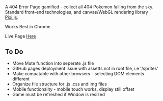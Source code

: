 # 
A 404 Error Page gamified - collect all 404 Pokemon falling from the sky. Standard front-end technologies, and canvas/WebGL rendering library [Pixi.js](https://github.com/pixijs/pixi.js).

Works Best in Chrome. 

Live Page [Here](Https://Lukeout.github.io/Pokemon404)

## To Do
* Move Mute function into seperate .js file
* GitHub pages deployment issue with assetts not in root file, i.e '/sprites'
* Make compatable with other browsers - selecting DOM elements different
* Organize file structure for .js .css and img files
* Mobile functionality - mobile touch works, display still offset
* Game must be refreshed if Window is resized